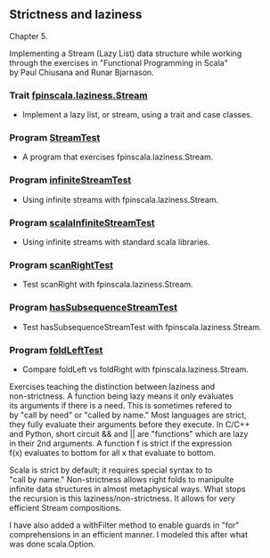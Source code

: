## Strictness and laziness

Chapter 5.

Implementing a Stream (Lazy List) data structure while working<br>
through the exercises in  "Functional Programming in Scala"<br>
by Paul Chiusana and Runar Bjarnason.

### Trait [fpinscala.laziness.Stream](Stream.scala)
* Implement a lazy list, or stream, using a trait and case classes.

### Program [StreamTest](StreamTest.scala)
* A program that exercises fpinscala.laziness.Stream.

### Program [infiniteStreamTest](infiniteStreamTest.scala)
* Using infinite streams with fpinscala.laziness.Stream.

### Program [scalaInfiniteStreamTest](scalaInfiniteStreamTest.scala)
* Using infinite streams with standard scala libraries.

### Program [scanRightTest](scanRightTest.scala)
* Test scanRight with fpinscala.laziness.Stream.

### Program [hasSubsequenceStreamTest](hasSubsequenceStreamTest.scala)
* Test hasSubsequenceStreamTest with fpinscala.laziness.Stream.

### Program [foldLeftTest](foldLeftTest.scala)
* Compare foldLeft vs foldRight with fpinscala.laziness.Stream.

Exercises teaching the distinction between laziness and<br>
non-strictness.  A function being lazy means it only evaluates<br>
its arguments if there is a need.  This is sometimes refered to<br>
by "call by need" or "called by name."  Most languages are strict,<br>
they fully evaluate their arguments before they execute.  In C/C++<br>
and Python, short circuit && and || are "functions" which are lazy<br>
in their 2nd arguments.  A function f is strict if the expression<br>
f(x) evaluates to bottom for all x that evaluate to bottom.

Scala is strict by default; it requires special syntax to to<br>
"call by name."  Non-strictness allows right folds to manipulte<br>
infinite data structures in almost metaphysical ways.  What stops<br>
the recursion is this laziness/non-strictness.  It allows for very<br>
efficient Stream compositions.

I have also added a withFilter method to enable guards in "for"<br>
comprehensions in an efficient manner.  I modeled this after what<br>
was done scala.Option.
